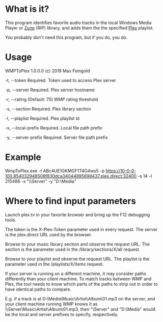 # What is it?

This program identifies favorite audio tracks in the local Windows Media Player or [Zune](https://support.xbox.com/id-ID/zune-software/download) (RIP) library, and adds them the the specified [Plex](https://www.plex.tv) playlist.

You probably don't need this program, but if you do, you do.

# Usage

WMPToPlex 1.0.0.0
(c) 2019 Max Feingold

  -t, --token            Required. Token used to access Plex server

  -p, --server           Required. Plex server hostname

  -r, --rating           (Default: 75) WMP rating threshold

  -s, --section          Required. Plex library section

  -l, --playlist         Required. Plex playlist id

  -x, --local-prefix     Required. Local file path prefix

  -y, --server-prefix    Required. Server file path prefix
  
# Example
  
WmpToPlex.exe -t ABc4UE1GKMGF1T4G4ws5 -p https://10-0-0-100.854032948508f830dca34044895698437.plex.direct:32400 -s 14 -l 215486 -x "\\\\Server" -y "D:\Media"

# Where to find input parameters

Launch plex.tv in your favorite browser and bring up the F12 debugging tools.

The token is the X-Plex-Token parameter used in every request. The server is the plex.direct URL used by the browser.

Browse to your music library section and observe the request URL. The section is the parameter used in the /library/sections/X/all request.

Browse to your playlist and observe the request URL. The playlist is the parameter used in the /playlists/X/items request.

If your server is running on a different machine, it may consider paths differently than your client machine. To match tracks between WMP and Plex, the tool needs to know which parts of the paths to strip out in order to have identical paths to compare.

E.g. if a track is at D:\Media\Music\Artist\Album\01.mp3 on the server, and your client machine running WMP knows it as \\\\Server\Music\Artist\Album\01.mp3, then "\\Server" and "D:\Media" would be the local and server prefixes to specify, respectively.
